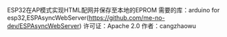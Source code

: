 ESP32在AP模式实现HTML配网并保存至本地的EPROM
需要的库：arduino for esp32,ESPAsyncWebServer(https://github.com/me-no-dev/ESPAsyncWebServer)
许可证：Apache 2.0
作者：cangzhaowu